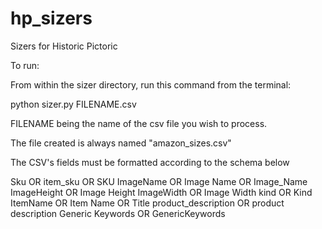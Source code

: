 # hp_sizers
Sizers for Historic Pictoric

To run:

From within the sizer directory, run this command from the terminal:

python sizer.py FILENAME.csv

FILENAME being the name of the csv file you wish to process.

The file created is always named "amazon_sizes.csv"

The CSV's fields must be formatted according to the schema below

Sku OR item_sku OR SKU
ImageName OR Image Name OR Image_Name
ImageHeight OR Image Height
ImageWidth OR Image Width
kind OR Kind
ItemName OR Item Name OR Title
product_description OR product description
Generic Keywords OR GenericKeywords
